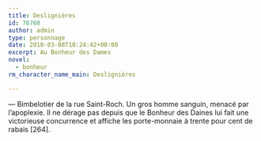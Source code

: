 ```yaml
---
title: Deslignières
id: 76760
author: admin
type: personnage
date: 2010-03-08T10:24:42+00:00
excerpt: Au Bonheur des Dames
novel:
  - bonheur
rm_character_name_main: Deslignières

---
```

— Bimbelotier de la rue Saint-Roch. Un gros homme sanguin, menacé par l&rsquo;apoplexie. Il ne dérage pas depuis que le Bonheur des Daines lui fait une victorieuse concurrence et affiche les porte-monnaie à trente pour cent de rabais [264]. 